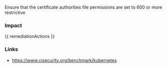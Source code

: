 
Ensure that the certificate authorities file permissions are set to 600 or more restrictive

### Impact
<!-- Add Impact here -->

<!-- DO NOT CHANGE -->
{{ remediationActions }}

### Links
- https://www.cisecurity.org/benchmark/kubernetes


